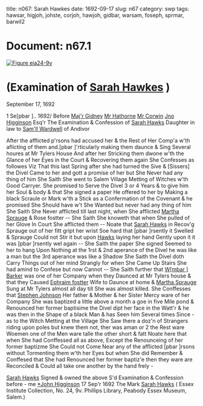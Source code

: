 title: n067: Sarah Hawkes
date: 1692-09-17
slug: n67
category: swp
tags: hawsar, higjoh, johste, corjoh, hawjoh, gidbar, warsam, foseph, sprmar, barwil2




<div markdown class="doc" id="n67.1">

# Document: n67.1



<span markdown class="figure">[![Figure eia24-9v](archives/essex/eia/gifs/eia24-9v.gif)](archives/essex/eia/large/eia24-9v.jpg)</span>


# (Examination of [Sarah Hawkes](/tag/hawsar.html) )

September 17, 1692 

 1 Se[pbar ].. 1692/  Before [Maj'r Gidney](/tag/gidbar.html) [Mr Hathorne](/tag/hawjoh.html) [Mr Corwin](/tag/corjoh.html) [Jno Higginson](/tag/higjoh.html) Esq'r The Examination & Confession of [Sarah Hawks](/tag/hawsar.html) Daughter in law to [Sam'll Wardwell](/tag/warsam.html) of Andivor

After the afflicted p'rsons had accused her & the Rest of Her Comp'a w'th aflicting of them and.[pbar ]'rticularly making them daunce & Sing Several houres at Mr Tylers House And after her Stricking them dwone w'th the Glance of her Eyes in the Court & Recovering them again She Confesses as followes Viz That this last Spring after she had turned the Sive & [Sissers] the Divel Came to her and gott a promise of her but She Never had any thing of him She Saith She went to Salem Village Metting of Witches w'th Good Carryer. She promised to Serve the Divel 3 or 4 Years & to give him her Soul & body & that She signed a paper He offered to her by Making a black Scraule or Mark w'th a Stick as a Confermation of the Covenant & he promised She Should have w't She Wanted but never had any thing of him She Saith She Never afflicted till last night, when She afflicted [Martha Sprauge](/tag/sprmar.html) & Rose fostter -- She Saith She knoweth that when She pulled of her Glove In Court She afflicted them -- Noate that [Sarah Hawks](/tag/hawsar.html) in Recov'g Sprauge out of her fitt gript her wrist Soe hard that [pbar ]rsently it Swelled & Sprauge Could not Stir it but upon [Hawks](/tag/hawsar.html) laying her hand Gently upon it it was [pbar ]rsently wel again -- She Saith the paper She signed Seemed to her to hang Upon Nothing at the 1rst & 2nd aperance of the Divel he was like a man but the 3rd aperance was like a Shadow She Saith the Divel doth Carry Things out of her mind Strangly for when She Came Up Stairs She had amind to Confese but now Cannot -- She Saith further that [W[mbar ] Barker](/tag/barwil2.html) was one of her Company when they Daunced at Mr Tylers house & that they Caused [Ephraim fostter](/tag/foseph.html) Wife to Daunce at home & [Martha Sprauge](/tag/sprmar.html) Sung at Mr  Tylers almost all day till She was almost killed. She Conffesses that [Stephen Johnson](/tag/johste.html) Her father & Mother & her Sister Mercy ware of her Company She was baptized a little above a month a goe in five Mile pond & Renounced her former baptisime the Divel dipt her face in the Watt'r & he was then in the Shape of a black Man & has Seen him Several times Since - as to the Witch Metting at the Village She Saw there a doz'n of Strangers riding upon poles but knew them not, ther was aman or 2 the Rest ware Woemen one of the Men ware talle the other short & fatt Noate here that when She had Conffessed all as above, Except the Renounceing of her former baptizme She Could not Come Near any of the afflicted [pbar ]rsons without Tormenting them w'th her Eyes but when She did Remember & Conffesed that She had Renounced her former baptiz'e then they ware are Reconciled & Could all take one another by the hand frely -

[Sarah Hawks](/tag/hawsar.html) Signed & owned the above S'd Examination & Confession before - me [*John Higginson](/tag/higjoh.html) 17 Sep'r 1692
The Mark  [Sarah Hawks](/tag/hawsar.html) ( Essex Institute Collection, No. 24, 9v. Phillips Library, Peabody Essex Museum, Salem.)

</div>

